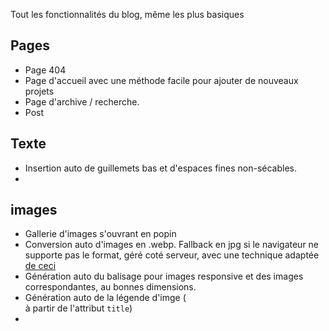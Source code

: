 Tout les fonctionnalités du blog, même les plus basiques



## Pages 

- Page 404
- Page d'accueil avec une méthode facile pour ajouter de nouveaux projets
- Page d'archive / recherche. 
- Post

## Texte

- Insertion auto de guillemets bas et d'espaces fines non-sécables.
-

## images

- Gallerie d'images s'ouvrant en popin
- Conversion auto d'images en .webp. Fallback en jpg si le navigateur ne supporte pas le format, géré coté serveur, avec une technique adaptée [de ceci](https://github.com/cdowdy/Nginx-Content-Negotiation/blob/master/nginx.conf)
- Génération auto du balisage pour images responsive et des images correspondantes, au bonnes dimensions.
- Génération auto de la légende d'imge (<figcaption> à partir de l'attribut `title`)
- 

